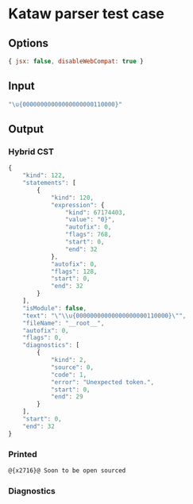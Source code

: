 # Kataw parser test case

## Options

`````js
{ jsx: false, disableWebCompat: true }
`````

## Input

`````js
"\u{00000000000000000000110000}"
`````

## Output

### Hybrid CST

```javascript
{
    "kind": 122,
    "statements": [
        {
            "kind": 120,
            "expression": {
                "kind": 67174403,
                "value": "0}",
                "autofix": 0,
                "flags": 768,
                "start": 0,
                "end": 32
            },
            "autofix": 0,
            "flags": 128,
            "start": 0,
            "end": 32
        }
    ],
    "isModule": false,
    "text": "\"\\u{00000000000000000000110000}\"",
    "fileName": "__root__",
    "autofix": 0,
    "flags": 0,
    "diagnostics": [
        {
            "kind": 2,
            "source": 0,
            "code": 1,
            "error": "Unexpected token.",
            "start": 0,
            "end": 29
        }
    ],
    "start": 0,
    "end": 32
}
```

### Printed

```javascript
@{x2716}@ Soon to be open sourced
```

### Diagnostics

```javascript

```

